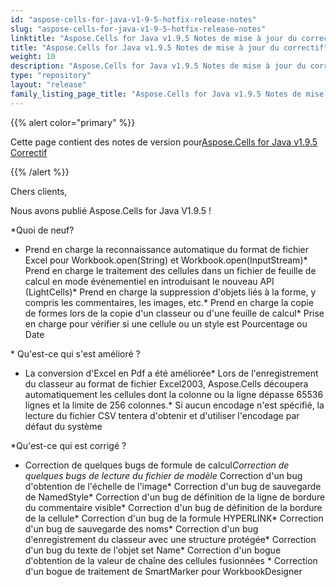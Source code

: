 ```yaml
---
id: "aspose-cells-for-java-v1-9-5-hotfix-release-notes"
slug: "aspose-cells-for-java-v1-9-5-hotfix-release-notes"
linktitle: "Aspose.Cells for Java v1.9.5 Notes de mise à jour du correctif"
title: "Aspose.Cells for Java v1.9.5 Notes de mise à jour du correctif"
weight: 10
description: "Aspose.Cells for Java v1.9.5 Notes de mise à jour du correctif – the latest updates and fixes."
type: "repository"
layout: "release"
family_listing_page_title: "Aspose.Cells for Java v1.9.5 Notes de mise à jour du correctif"
---
```

{{% alert color="primary" %}} 

 Cette page contient des notes de version pour[Aspose.Cells for Java v1.9.5 Correctif](https://releases.aspose.com/cells/java/new-releases/aspose.cells-for-java-v1.9.5-hotfix/)

{{% /alert %}} 

 Chers clients,

 Nous avons publié Aspose.Cells for Java V1.9.5 !

 *Quoi de neuf?

- Prend en charge la reconnaissance automatique du format de fichier Excel pour Workbook.open(String) et Workbook.open(InputStream)* Prend en charge le traitement des cellules dans un fichier de feuille de calcul en mode événementiel en introduisant le nouveau API (LightCells)* Prend en charge la suppression d'objets liés à la forme, y compris les commentaires, les images, etc.* Prend en charge la copie de formes lors de la copie d'un classeur ou d'une feuille de calcul* Prise en charge pour vérifier si une cellule ou un style est Pourcentage ou Date

 * Qu'est-ce qui s'est amélioré ?

- La conversion d'Excel en Pdf a été améliorée* Lors de l'enregistrement du classeur au format de fichier Excel2003, Aspose.Cells découpera automatiquement les cellules dont la colonne ou la ligne dépasse 65536 lignes et la limite de 256 colonnes.* Si aucun encodage n'est spécifié, la lecture du fichier CSV tentera d'obtenir et d'utiliser l'encodage par défaut du système

 *Qu'est-ce qui est corrigé ?

- Correction de quelques bugs de formule de calcul*Correction de quelques bugs de lecture du fichier de modèle* Correction d'un bug d'obtention de l'échelle de l'image* Correction d'un bug de sauvegarde de NamedStyle* Correction d'un bug de définition de la ligne de bordure du commentaire visible* Correction d'un bug de définition de la bordure de la cellule* Correction d'un bug de la formule HYPERLINK* Correction d'un bug de sauvegarde des noms* Correction d'un bug d'enregistrement du classeur avec une structure protégée* Correction d'un bug du texte de l'objet set Name* Correction d'un bogue d'obtention de la valeur de chaîne des cellules fusionnées * Correction d'un bogue de traitement de SmartMarker pour WorkbookDesigner
